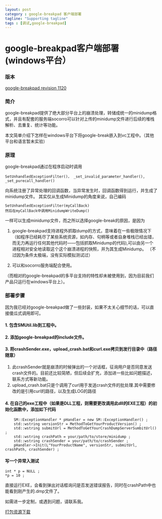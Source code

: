 ```yaml
---
layout: post
category : google-breakpad 客户端部署
tagline: "Supporting tagline"
tags : [调试,google-breakpad]
---
```



# google-breakpad客户端部署(windows平台）


### 版本
[google-breakpad revision 1120](http://code.google.com/p/google-breakpad/)

### 简介
google-breakpad提供了绝大部分平台上的崩溃处理，转储成统一的minidump格式，并且有配套的服务端socorro可以针对上传的minidump文件进行后续的堆栈解析、去重复、统计等功能。

本文简单介绍下怎样在windows平台下将google-break嵌入到vc工程中。（其他平台和语言暂未实验）

### 原理
google-breakpad通过在程序启动时调用

	SetUnhandledExceptionFilter()， _set_invalid_parameter_handler(),  _set_purecall_handler()

向系统注册了异常处理的回调函数，当异常发生时，回调函数得到运行，并生成了minidump文件。
其实仅从生成Minidump的角度来说，自己编码

	SetUnhandledExceptionFilter(myCallBack)
	然后在myCallBack中调用MinidumpWriteDump()
	
一样可以生成minidump文件，而之所以选择google-break的原因，是因为

1. google-breakpad支持进程外抓取dump的方式，意味着在一些极限情况下（如程序已经耗尽了某些系统资源，如内存、句柄等或者自身堆栈已经出错，而无力再运行任何其他代码时——包括抓取Minidump的代码),可以由另一个进程相对安全地读取这个这个崩溃进程的快照，并为其生成Minidump。 （不过因为条件太极端，没有实际模拟测试过）

2. 可以和socorro服务端配合使用。

（而相对的google-breakpad的多平台支持的特性却未被使用到，因为目前我们产品只运行在windows平台上）。

### 部署步骤
因为我已经对google-breakpad做了一些封装，如果不太关心细节的话，可以直接傻瓜式调用即可。

#### 1. 包含SMUtil.lib到工程中。
#### 2. 添加google-breakpad的include文件。
#### 3. 将crashSender.exe，upload_crash.bat和curl.exe拷贝到发行目录中（路径随意）

1. 此crashSender就是崩溃的时候弹出的一个对话框，征询用户是否同意发送crash文件的。目前还比较简陋，但后续会扩充，添加进一些比如问题描述，联系方式等新功能。
2. upload_crash.bat只是个调用了curl用于发送crash文件的批处理.其中需要修改的是引用curl的路径，以及生成LOG的路径

#### 4. 在自己的exe工程中（如果是DLL工程，则需要更改调用此dll的EXE工程）的初始化函数中，添加如下代码

		SM::ExceptionHandler * pHandler = new SM::ExceptionHandler() ;
		std::wstring versionStr = MethodToGetYourProductVersion() ;
		std::wstring submitUrl = MethodToGetYourCrashDumpServerSumbitUrl() ;
		std::wstring crashPath = your/path/to/store/minidump ;
		std::wstring crashSender = your/path/to/crashSender ;
		pHandler->Init(L"YourProductName", versionStr, submitUrl, crashPath, crashSender) ;

#### 写一个异常入测试
	int * p = NULL ;
	*p = 10 ;

直接运行EXE，会看到弹出对话框询问是否发送错误报告，同时在crashPath中也能看到刚产生的.dmp文件了。

如需进一步定制，或遇到问题，请联系我。	

[打包资源下载](http://s.yunio.com/9R99Tl)


















